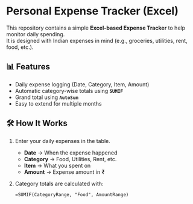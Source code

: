 # Personal Expense Tracker (Excel)

This repository contains a simple **Excel-based Expense Tracker** to help monitor daily spending.  
It is designed with Indian expenses in mind (e.g., groceries, utilities, rent, food, etc.).

## 📊 Features
- Daily expense logging (Date, Category, Item, Amount)
- Automatic category-wise totals using **`SUMIF`**
- Grand total using **`AutoSum`**
- Easy to extend for multiple months

## 🛠️ How It Works
1. Enter your daily expenses in the table.
   - **Date** → When the expense happened  
   - **Category** → Food, Utilities, Rent, etc.  
   - **Item** → What you spent on  
   - **Amount** → Expense amount in ₹  

2. Category totals are calculated with:  
   ```excel
   =SUMIF(CategoryRange, "Food", AmountRange)
